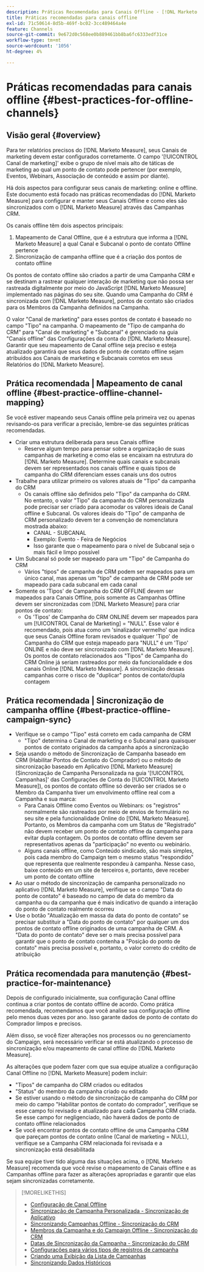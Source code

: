 ```yaml
---
description: Práticas Recomendadas para Canais Offline - [!DNL Marketo Measure]
title: Práticas recomendadas para canais offline
exl-id: 71c50614-8d5b-469f-bc02-3cc489464a4e
feature: Channels
source-git-commit: 9e672d0c568ee0b889461bb8ba6fc6333edf31ce
workflow-type: tm+mt
source-wordcount: '1056'
ht-degree: 4%

---
```


# Práticas recomendadas para canais offline {#best-practices-for-offline-channels}

## Visão geral {#overview}

Para ter relatórios precisos do [!DNL Marketo Measure], seus Canais de marketing devem estar configurados corretamente. O campo &#39;[!UICONTROL Canal de marketing]&#39; exibe o grupo de nível mais alto de táticas de marketing ao qual um ponto de contato pode pertencer (por exemplo, Eventos, Webinars, Associação de conteúdo e assim por diante).

Há dois aspectos para configurar seus canais de marketing: online e offline. Este documento está focado nas práticas recomendadas do [!DNL Marketo Measure] para configurar e manter seus Canais Offline e como eles são sincronizados com o [!DNL Marketo Measure] através das Campanhas CRM.

Os canais offline têm dois aspectos principais:

1. Mapeamento de Canal Offline, que é a estrutura que informa a [!DNL Marketo Measure] a qual Canal e Subcanal o ponto de contato Offline pertence
1. Sincronização de campanha offline que é a criação dos pontos de contato offline

Os pontos de contato offline são criados a partir de uma Campanha CRM e se destinam a rastrear qualquer interação de marketing que não possa ser rastreada digitalmente por meio do JavaScript [!DNL Marketo Measure] implementado nas páginas do seu site. Quando uma Campanha do CRM é sincronizada com [!DNL Marketo Measure], pontos de contato são criados para os Membros da Campanha definidos na Campanha.

O valor &quot;Canal de marketing&quot; para esses pontos de contato é baseado no campo &quot;Tipo&quot; na campanha. O mapeamento de &quot;Tipo de campanha do CRM&quot; para &quot;Canal de marketing&quot; e &quot;Subcanal&quot; é gerenciado na guia &quot;Canais offline&quot; das Configurações da conta do [!DNL Marketo Measure]. Garantir que seu mapeamento de Canal offline seja preciso e esteja atualizado garantirá que seus dados de ponto de contato offline sejam atribuídos aos Canais de marketing e Subcanais corretos em seus Relatórios do [!DNL Marketo Measure].

## Prática recomendada | Mapeamento de canal offline {#best-practice-offline-channel-mapping}

Se você estiver mapeando seus Canais offline pela primeira vez ou apenas revisando-os para verificar a precisão, lembre-se das seguintes práticas recomendadas.

* Criar uma estrutura deliberada para seus Canais offline
   * Reserve algum tempo para pensar sobre a organização de suas campanhas de marketing e como elas se encaixam na estrutura do [!DNL Marketo Measure]. Determine quais canais e subcanais devem ser representados nos canais offline e quais tipos de campanha do CRM diferenciam esses canais uns dos outros
* Trabalhe para utilizar primeiro os valores atuais de &quot;Tipo&quot; da campanha do CRM
   * Os canais offline são definidos pelo &quot;Tipo&quot; da campanha do CRM. No entanto, o valor &quot;Tipo&quot; da campanha do CRM personalizada pode precisar ser criado para acomodar os valores ideais de Canal offline e Subcanal. Os valores ideais do &quot;Tipo&quot; de campanha de CRM personalizado devem ter a convenção de nomenclatura mostrada abaixo:
      * CANAL - SUBCANAL
      * Exemplo: Evento - Feira de Negócios
      * Isso garante que o mapeamento para o nível de Subcanal seja o mais fácil e limpo possível
* Um Subcanal só pode ser mapeado para um &quot;Tipo&quot; de Campanha do CRM
   * Vários &quot;tipos&quot; de campanha de CRM podem ser mapeados para um único canal, mas apenas um &quot;tipo&quot; de campanha de CRM pode ser mapeado para cada subcanal em cada canal
* Somente os &#39;Tipos&#39; de Campanha do CRM OFFLINE devem ser mapeados para Canais Offline, pois somente as Campanhas Offline devem ser sincronizadas com [!DNL Marketo Measure] para criar pontos de contato:
   * Os &#39;Tipos&#39; de Campanha do CRM ONLINE devem ser mapeados para um [!UICONTROL Canal de Marketing] = &quot;NULL&quot;. Esse valor é recomendado, pois atua como um &#39;sinalizador vermelho&#39; que indica que seus Canais Offline foram revisados e qualquer &#39;Tipo&#39; de Campanha do CRM que esteja mapeado para &quot;NULL&quot; é um &#39;Tipo&#39; ONLINE e não deve ser sincronizado com [!DNL Marketo Measure]. Os pontos de contato relacionados aos &quot;Tipos&quot; de Campanha do CRM Online já seriam rastreados por meio da funcionalidade e dos canais Online [!DNL Marketo Measure]. A sincronização dessas campanhas corre o risco de &quot;duplicar&quot; pontos de contato/dupla contagem

## Prática recomendada | Sincronização de campanha offline {#best-practice-offline-campaign-sync}

* Verifique se o campo &quot;Tipo&quot; está correto em cada campanha de CRM
   * &quot;Tipo&quot; determina o Canal de marketing e o Subcanal para quaisquer pontos de contato originados da campanha após a sincronização
* Seja usando o método de Sincronização de Campanha baseado em CRM (Habilitar Pontos de Contato do Comprador) ou o método de sincronização baseado em Aplicativo [!DNL Marketo Measure] (Sincronização de Campanha Personalizada na guia &#39;[!UICONTROL Campanhas]&#39; das Configurações de Conta do [!UICONTROL Marketo Measure]), os pontos de contato offline só deverão ser criados se o Membro da Campanha tiver um envolvimento offline real com a Campanha e sua marca:
   * Para Canais Offline como Eventos ou Webinars: os &quot;registros&quot; normalmente são rastreados por meio de envios de formulário no seu site e pela funcionalidade Online do [!DNL Marketo Measure]. Portanto, os Membros da campanha com um Status de &quot;Registrado&quot; não devem receber um ponto de contato offline da campanha para evitar dupla contagem. Os pontos de contato offline devem ser representativos apenas da &quot;participação&quot; no evento ou webinário.
   * Alguns canais offline, como Conteúdo sindicado, são mais simples, pois cada membro do Campaign tem o mesmo status &quot;respondido&quot; que representa que realmente respondeu à campanha. Nesse caso, baixe conteúdo em um site de terceiros e, portanto, deve receber um ponto de contato offline
* Ao usar o método de sincronização de campanha personalizado no aplicativo [!DNL Marketo Measure], verifique se o campo &quot;Data do ponto de contato&quot; é baseado no campo de data do membro da campanha ou da campanha que é mais indicativo de quando a interação do ponto de contato realmente ocorreu
* Use o botão &quot;Atualização em massa da data do ponto de contato&quot; se precisar substituir a &quot;Data do ponto de contato&quot; por qualquer um dos pontos de contato offline originados de uma campanha de CRM. A &quot;Data do ponto de contato&quot; deve ser o mais precisa possível para garantir que o ponto de contato contenha a &quot;Posição do ponto de contato&quot; mais precisa possível e, portanto, o valor correto do crédito de atribuição

## Prática recomendada para manutenção {#best-practice-for-maintenance}

Depois de configurado inicialmente, sua configuração Canal offline continua a criar pontos de contato offline de acordo. Como prática recomendada, recomendamos que você analise sua configuração offline pelo menos duas vezes por ano. Isso garante dados de ponto de contato do Comprador limpos e precisos.

Além disso, se você fizer alterações nos processos ou no gerenciamento do Campaign, será necessário verificar se está atualizando o processo de sincronização e/ou mapeamento de canal offline do [!DNL Marketo Measure].

As alterações que podem fazer com que sua equipe atualize a configuração Canal Offline no [!DNL Marketo Measure] podem incluir:

* &quot;Tipos&quot; de campanha do CRM criados ou editados
* &quot;Status&quot; do membro da campanha criado ou editado
* Se estiver usando o método de sincronização de campanha do CRM por meio do campo &quot;Habilitar pontos de contato do comprador&quot;, verifique se esse campo foi revisado e atualizado para cada Campanha CRM criada. Se esse campo for negligenciado, não haverá dados de ponto de contato offline relacionados
* Se você encontrar pontos de contato offline de uma Campanha CRM que pareçam pontos de contato online (Canal de marketing = NULL), verifique se a Campanha CRM relacionada foi revisada e a sincronização está desabilitada

Se sua equipe tiver tido alguma das situações acima, o [!DNL Marketo Measure] recomenda que você revise o mapeamento de Canais offline e as Campanhas offline para fazer as alterações apropriadas e garantir que elas sejam sincronizadas corretamente.

>[!MORELIKETHIS]
>
>* [Configuração de Canal Offline](/help/channel-tracking-and-setup/offline-channels/offline-custom-channel-setup.md)
>* [Sincronização de Campanha Personalizada - Sincronização de Aplicativo](/help/channel-tracking-and-setup/offline-channels/custom-campaign-sync.md)
>* [Sincronizando Campanhas Offline - Sincronização do CRM](/help/channel-tracking-and-setup/offline-channels/legacy-processes/syncing-offline-campaigns.md)
>* [Membros da Campanha e do Campaign Offline - Sincronização do CRM](/help/channel-tracking-and-setup/offline-channels/legacy-processes/campaigns-and-campaign-members.md)
>* [Datas de Sincronização da Campanha - Sincronização do CRM](/help/channel-tracking-and-setup/offline-channels/legacy-processes/campaign-sync-dates.md)
>* [Configurações para vários tipos de registros de campanha](/help/channel-tracking-and-setup/offline-channels/configurations-for-multiple-campaign-record-types.md)
>* [Criando uma Exibição da Lista de Campanhas](/help/channel-tracking-and-setup/offline-channels/legacy-processes/creating-a-campaign-list-view-for-salesforce-campaigns.md)
>* [Sincronizando Dados Históricos](/help/channel-tracking-and-setup/offline-channels/legacy-processes/syncing-historical-data.md)
